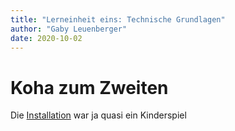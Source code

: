 ```yaml
---
title: "Lerneinheit eins: Technische Grundlagen"
author: "Gaby Leuenberger"
date: 2020-10-02
---
```


# Koha zum Zweiten
Die [Installation]({{sit.baseurl}}/2020-09-25/gitlabundkoha) war ja quasi ein Kinderspiel
